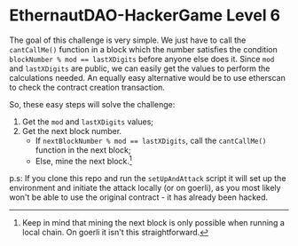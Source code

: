 # EthernautDAO-HackerGame Level 6

The goal of this challenge is very simple. We just have to call the `cantCallMe()` function in a block which the number satisfies the condition `blockNumber % mod == lastXDigits` before anyone else does it.
Since `mod` and `lastXDigits` are public, we can easily get the values to perform the calculations needed. An equally easy alternative would be to use etherscan to check the contract creation transaction.

So, these easy steps will solve the challenge:
1. Get the `mod` and `lastXDigits` values;
2. Get the next block number.
    - If `nextBlockNumber % mod == lastXDigits`, call the `cantCallMe()` function in the next block;
    - Else, mine the next block.[^1]

p.s: If you clone this repo and run the `setUpAndAttack` script it will set up the environment and initiate the attack locally (or on goerli), as you most likely won't be able to use the original contract - it has already been hacked.

[^1]: Keep in mind that mining the next block is only possible when running a local chain. On goerli it isn't this straightforward.